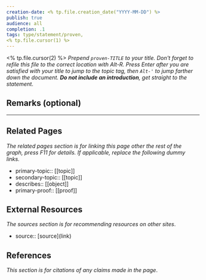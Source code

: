 ```yaml
---
creation-date: <% tp.file.creation_date("YYYY-MM-DD") %>
publish: true
audience: all
completion: .1
tags: type/statement/proven, 
<% tp.file.cursor(1) %>
---
```


<% tp.file.cursor(2) %> *Prepend `proven-TITLE` to your title. Don't forget to refile this file to the correct location with Alt-R.*
*Press Enter after you are satisfied with your title to jump to the topic tag, then `Alt-'` to jump farther down the document. **Do not include an introduction**, get straight to the statement.*

## Remarks (optional)


---
## Related Pages
*The related pages section is for linking this page other the rest of the graph, press F11 for details. If applicable, replace the following dummy links.*
- primary-topic:: \[\[topic\]\]
- secondary-topic:: \[\[topic\]\]
- describes:: \[\[object\]\]
- primary-proof:: \[\[proof\]\]

## External Resources
*The sources section is for recommending resources on other sites*.
- source:: \[source\](link)

## References
*This section is for citations of any claims made in the page*.